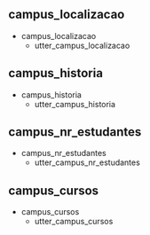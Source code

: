 ## campus_localizacao
* campus_localizacao
  - utter_campus_localizacao

## campus_historia
* campus_historia
  - utter_campus_historia

## campus_nr_estudantes
* campus_nr_estudantes
  - utter_campus_nr_estudantes

## campus_cursos
* campus_cursos
  - utter_campus_cursos

